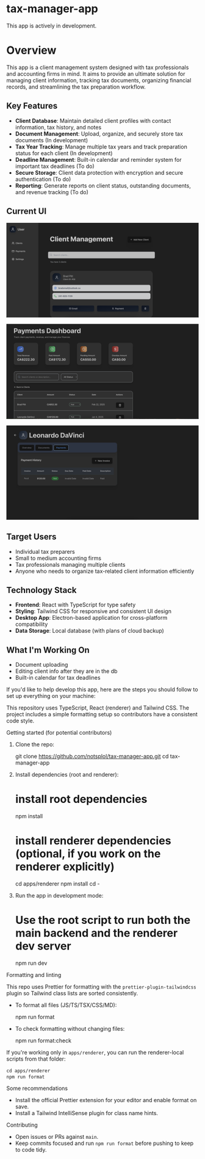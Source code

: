 # tax-manager-app
This app is actively in development.

# Overview
This app is a client management system designed with tax professionals and accounting firms in mind. It aims to provide an ultimate solution for managing client information, tracking tax documents, organizing financial records, and streamlining the tax preparation workflow.

## Key Features
- **Client Database**: Maintain detailed client profiles with contact information, tax history, and notes
- **Document Management**: Upload, organize, and securely store tax documents (In development)
- **Tax Year Tracking**: Manage multiple tax years and track preparation status for each client (In development)
- **Deadline Management**: Built-in calendar and reminder system for important tax deadlines (To do)
- **Secure Storage**: Client data protection with encryption and secure authentication (To do)
- **Reporting**: Generate reports on client status, outstanding documents, and revenue tracking (To do)


## Current UI
![App screenshot](./docs/images/tax-app-screen1)

![App screenshot](./docs/images/tax-app-screen2)

![App screenshot](./docs/images/tax-app-screen3)


## Target Users
- Individual tax preparers
- Small to medium accounting firms
- Tax professionals managing multiple clients
- Anyone who needs to organize tax-related client information efficiently

## Technology Stack
- **Frontend**: React with TypeScript for type safety
- **Styling**: Tailwind CSS for responsive and consistent UI design
- **Desktop App**: Electron-based application for cross-platform compatibility
- **Data Storage**: Local database (with plans of cloud backup)

## What I'm Working On
- Document uploading
- Editing client info after they are in the db
- Built-in calendar for tax deadlines

If you'd like to help develop this app, here are the steps you should follow to set up everything on your machine:

This repository uses TypeScript, React (renderer) and Tailwind CSS. The project includes a simple formatting setup so contributors have a consistent code style.

Getting started (for potential contributors)

1. Clone the repo:

    git clone https://github.com/notsplol/tax-manager-app.git
    cd tax-manager-app

2. Install dependencies (root and renderer):

   # install root dependencies

    npm install

   # install renderer dependencies (optional, if you work on the renderer explicitly)

    cd apps/renderer
    npm install
    cd -

3. Run the app in development mode:

   # Use the root script to run both the main backend and the renderer dev server

    npm run dev

Formatting and linting

This repo uses Prettier for formatting with the `prettier-plugin-tailwindcss` plugin so Tailwind class lists are sorted consistently.

- To format all files (JS/TS/TSX/CSS/MD):

    npm run format

- To check formatting without changing files:

    npm run format:check

If you're working only in `apps/renderer`, you can run the renderer-local scripts from that folder:

    cd apps/renderer
    npm run format

Some recommendations

- Install the official Prettier extension for your editor and enable format on save.
- Install a Tailwind IntelliSense plugin for class name hints.

Contributing

- Open issues or PRs against `main`.
- Keep commits focused and run `npm run format` before pushing to keep to code tidy.

